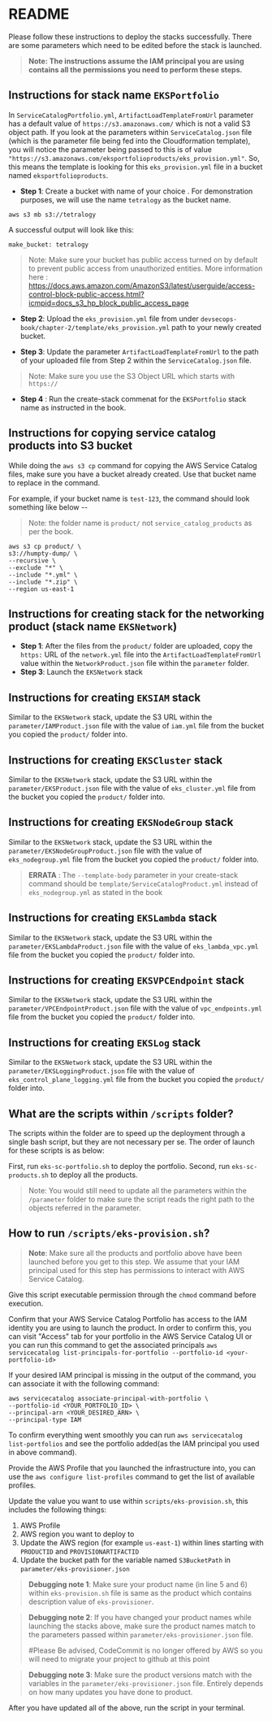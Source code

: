 # README

Please follow these instructions to deploy the stacks successfully. There are some parameters which need to be edited before the stack is launched.

> **Note: The instructions assume the IAM principal you are using contains all the permissions you need to perform these steps.**

## Instructions for stack name `EKSPortfolio`

In `ServiceCatalogPortfolio.yml`, `ArtifactLoadTemplateFromUrl` parameter has a default value of `https://s3.amazonaws.com/` which is not a valid S3 object path. If you look at the parameters within `ServiceCatalog.json` file (which is the parameter file being fed into the Cloudformation template), you will notice the parameter being passed to this is of value `"https://s3.amazonaws.com/eksportfolioproducts/eks_provision.yml"`. So, this means the template is looking for this `eks_provision.yml` file in a bucket named `eksportfolioproducts`.

- **Step 1**: Create a bucket with name of your choice . For demonstration purposes, we will use the name `tetralogy` as the bucket name.

```
aws s3 mb s3://tetralogy
```

A successful output will look like this:

```
make_bucket: tetralogy
```

> Note: Make sure your bucket has public access turned on by default to prevent public access from unauthorized entities. More information here : https://docs.aws.amazon.com/AmazonS3/latest/userguide/access-control-block-public-access.html?icmpid=docs_s3_hp_block_public_access_page

- **Step 2**: Upload the `eks_provision.yml` file from under `devsecops-book/chapter-2/template/eks_provision.yml` path to your newly created bucket.

- **Step 3**: Update the parameter `ArtifactLoadTemplateFromUrl` to the path of your uploaded file from Step 2 within the `ServiceCatalog.json` file.

> Note: Make sure you use the S3 Object URL which starts with `https://`

- **Step 4** : Run the create-stack commenat for the `EKSPortfolio` stack name as instructed in the book.

## Instructions for copying service catalog products into S3 bucket

While doing the `aws s3 cp` command for copying the AWS Service Catalog files, make sure you have a bucket already created. Use that bucket name to replace in the command.

For example, if your bucket name is `test-123`, the command should look something like below --

> Note: the folder name is `product/` not `service_catalog_products` as per the book.

```
aws s3 cp product/ \
s3://humpty-dump/ \
--recursive \
--exclude "*" \
--include "*.yml" \
--include "*.zip" \
--region us-east-1
```

## Instructions for creating stack for the networking product (stack name `EKSNetwork`)

- **Step 1**: After the files from the `product/` folder are uploaded, copy the `https:` URL of the `network.yml` file into the `ArtifactLoadTemplateFromUrl` value within the `NetworkProduct.json` file within the `parameter` folder.
- **Step 3**: Launch the `EKSNetwork` stack

## Instructions for creating `EKSIAM` stack

Similar to the `EKSNetwork` stack, update the S3 URL within the `parameter/IAMProduct.json` file with the value of `iam.yml` file from the bucket you copied the `product/` folder into.

## Instructions for creating `EKSCluster` stack

Similar to the `EKSNetwork` stack, update the S3 URL within the `parameter/EKSProduct.json` file with the value of `eks_cluster.yml` file from the bucket you copied the `product/` folder into.

## Instructions for creating `EKSNodeGroup` stack

Similar to the `EKSNetwork` stack, update the S3 URL within the `parameter/EKSNodeGroupProduct.json` file with the value of `eks_nodegroup.yml` file from the bucket you copied the `product/` folder into.

> **ERRATA** : The `--template-body` parameter in your create-stack command should be `template/ServiceCatalogProduct.yml` instead of `eks_nodegroup.yml` as stated in the book

## Instructions for creating `EKSLambda` stack

Similar to the `EKSNetwork` stack, update the S3 URL within the `parameter/EKSLambdaProduct.json` file with the value of `eks_lambda_vpc.yml` file from the bucket you copied the `product/` folder into.

## Instructions for creating `EKSVPCEndpoint` stack

Similar to the `EKSNetwork` stack, update the S3 URL within the `parameter/VPCEndpointProduct.json` file with the value of `vpc_endpoints.yml` file from the bucket you copied the `product/` folder into.

## Instructions for creating `EKSLog` stack

Similar to the `EKSNetwork` stack, update the S3 URL within the `parameter/EKSLoggingProduct.json` file with the value of `eks_control_plane_logging.yml` file from the bucket you copied the `product/` folder into.

## What are the scripts within `/scripts` folder?

The scripts within the folder are to speed up the deployment through a single bash script, but they are not necessary per se. The order of launch for these scripts is as below:

First, run `eks-sc-portfolio.sh` to deploy the portfolio.
Second, run `eks-sc-products.sh` to deploy all the products.

> Note: You would still need to update all the parameters within the `/parameter` folder to make sure the script reads the right path to the objects referred in the parameter.

## How to run `/scripts/eks-provision.sh`?

> **Note**: Make sure all the products and portfolio above have been launched before you get to this step. We assume that your IAM principal used for this step has permissions to interact with AWS Service Catalog.


Give this script executable permission through the `chmod` command before execution.

Confirm that your AWS Service Catalog Portfolio has access to the IAM identity you are using to launch the product. In order to confirm this, you can visit "Access" tab for your portfolio in the AWS Service Catalog UI or you can run this command to get the associated principals `aws servicecatalog list-principals-for-portfolio --portfolio-id <your-portfolio-id>`

If your desired IAM principal is missing in the output of the command, you can associate it with the following command:
```
aws servicecatalog associate-principal-with-portfolio \
--portfolio-id <YOUR_PORTFOLIO_ID> \
--principal-arn <YOUR_DESIRED_ARN> \
--principal-type IAM
```

To confirm everything went smoothly you can run `aws servicecatalog list-portfolios` and see the portfolio added(as the IAM principal you used in above command).

Provide the AWS Profile that you launched the infrastructure into, you can use the `aws configure list-profiles` command to get the list of available profiles.

Update the value you want to use within `scripts/eks-provision.sh`, this includes the following things:
1. AWS Profile
2. AWS region you want to deploy to
3. Update the AWS region (for example `us-east-1`) within lines starting with `PRODUCTID` and `PROVISIONARTIFACTID` 
4. Update the bucket path for the variable named `S3BucketPath` in `parameter/eks-provisioner.json`

> **Debugging note 1**: Make sure your product name (in line 5 and 6) within `eks-provision.sh` file is same as the product which contains description value of `eks-provisioner`.

> **Debugging note 2**: If you have changed your product names while launching the stacks above, make sure the product names match to the parameters passed within `parameter/eks-provisioner.json` file.
>
> #Please Be advised, CodeCommit is no longer offered by AWS so you will need to migrate your project to github at this point
> 

> **Debugging note 3**: Make sure the product versions match with the variables in the `parameter/eks-provisioner.json` file. Entirely depends on how many updates you have done to product.

After you have updated all of the above, run the script in your terminal.
